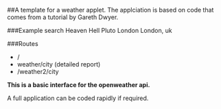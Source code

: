 ##A template for a weather applet.
The applciation is based on code that comes from a tutorial by Gareth Dwyer.  

###Example search
Heaven
Hell
Pluto
London
London, uk

###Routes
* /
* weather/city  (detailed report)
* /weather2/city 

**This is a basic interface for the openweather api.**

A full application can be coded rapidly if required.
